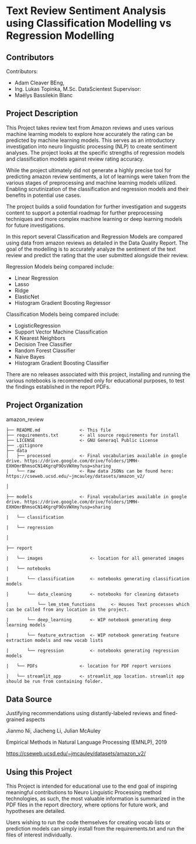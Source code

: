 Text Review Sentiment Analysis using Classification Modelling vs Regression Modelling 
==============================

Contributors
------------
Contributors:  
* Adam Cleaver BEng, 
* Ing. Lukas Topinka, M.Sc. 
DataScientest Supervisor: 
* Maëlys Bassilekin Blanc 

Project Description
------------
This Project takes review text from Amazon reviews and uses various machine learning models to explore how accurately the rating can be predicted by machine learning models. This serves as an introductory investigation into neuro linguistic processing (NLP) to create sentiment analyses. The project looks at the specific strengths of regression models and classification models against review rating accuracy. 

While the project ultimately did not generate a highly precise tool for predicting amazon review sentiments, a lot of learnings were taken from the various stages of preprocessing and machine learning models utilized. Enabling scrutinization of the classification and regression models and their benefits in potential use cases.  

The project builds a solid foundation for further investigation and suggests content to support a potential roadmap for further preprocessing techniques and more complex machine learning or deep learning models for future investigations. 

In this report several Classification and Regression Models are compared using data from amazon reviews as detailed in the Data Quality Report. The goal of the modelling is to accurately analyze the sentiment of the text review and predict the rating that the user submitted alongside their review. 

Regression Models being compared include: 
* Linear Regression
* Lasso
* Ridge
* ElasticNet
* Histogram Gradient Boosting Regressor 

Classification Models being compared include: 
* LogisticRegression
* Support Vector Machine Classification
* K Nearest Neighbors
* Decision Tree Classifier
* Random Forest Classifier
* Naive Bayes
* Histogram Gradient Boosting Classifier

There are no releases associated with this project, installing and running the various notebooks is recommended only for educational purposes, to test the findings established in the report PDFs.

Project Organization
------------
amazon_review

    ├── README.md               <- This file
    ├── requirements.txt        <- all source requirements for install
    ├── LICENSE                 <- GNU Generaql Public License
    ├── .gitignore
    ├── data               
    │   ├── processed           <- Final vocabularies available in google drive. https://drive.google.com/drive/folders/1MMH-EXHOmrBhmsoCN14KgrqF9OsVWXmy?usp=sharing
    │   └── raw                 <- Raw data JSONs can be found here: https://cseweb.ucsd.edu/~jmcauley/datasets/amazon_v2/ 

    │

    ├── models                  <- Final vocabularies available in google drive. https://drive.google.com/drive/folders/1MMH-EXHOmrBhmsoCN14KgrqF9OsVWXmy?usp=sharing

    |   └── classification

    |   └── regression

    │

    ├── report          

    |   └── images                  <- location for all generated images

    |   └── notebooks

    |       └── classification      <- notebooks generating classification models

    |       └── data_cleaning       <- notebooks for cleaning datasets

    |           └── lem_stem_functions      <- Houses Text processes which can be called from any location in the project.

    |       └── deep_learning       <- WIP notebook generating deep learning models

    |       └── feature_extraction  <- WIP notebook generating feature extraction models and new vocab lists

    |       └── regression          <- notebooks generating regression models

    |   └── PDFs                <- location for PDF report versions   

    |   └── streamlit_app       <- streamlit_app location. streamlit app should be run from containing folder.

Data Source
-------------
Justifying recommendations using distantly-labeled reviews and fined-grained aspects 

Jianmo Ni, Jiacheng Li, Julian McAuley 

Empirical Methods in Natural Language Processing (EMNLP), 2019 

https://cseweb.ucsd.edu/~jmcauley/datasets/amazon_v2/ 


Using this Project
--------------
This Project is intended for educational use to the end goal of inspiring meaningful contributions to Neuro Linguistic Processing method technologies, as such, the most valuable information is summarized in the PDF files in the report directory, where options for future work, and hypotheses are detailed.

Users wishing to run the code themselves for creating vocab lists or prediction models can simply install from the requirements.txt and run the files of interest individually.